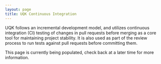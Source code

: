 ```yaml
---
layout: page
title: UQK Continuous Integration
---
```


UQK follows an incremental development model, and utilizes continuous integration (CI) testing of changes in pull requests before merging as a core tool for maintaining project stability. It is also used as part of the review process to run tests against pull requests before committing them.

<div class="info" markdown="1">
This page is currently being populated, check back at a later time for more information.
</div>